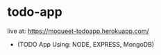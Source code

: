 # todo-app
live at: https://moqueet-todoapp.herokuapp.com/
* (TODO App Using: NODE, EXPRESS, MongoDB)
